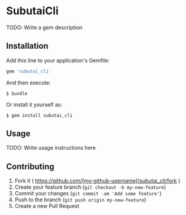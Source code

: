 # SubutaiCli

TODO: Write a gem description

## Installation

Add this line to your application's Gemfile:

```ruby
gem 'subutai_cli'
```

And then execute:

    $ bundle

Or install it yourself as:

    $ gem install subutai_cli

## Usage

TODO: Write usage instructions here

## Contributing

1. Fork it ( https://github.com/[my-github-username]/subutai_cli/fork )
2. Create your feature branch (`git checkout -b my-new-feature`)
3. Commit your changes (`git commit -am 'Add some feature'`)
4. Push to the branch (`git push origin my-new-feature`)
5. Create a new Pull Request
